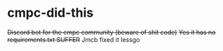 # cmpc-did-this
~~Discord bot for the cmpc community (beware of shit code)~~
~~Yes it has no requirements.txt SUFFER~~
Jmcb fixed it lessgo

